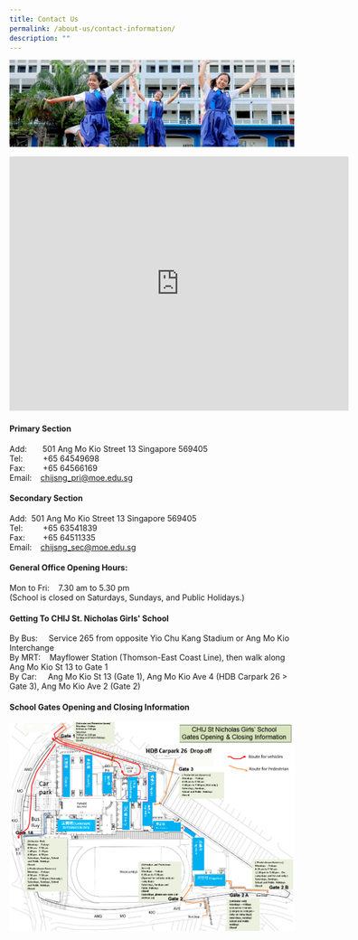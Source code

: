 ```yaml
---
title: Contact Us
permalink: /about-us/contact-information/
description: ""
---
```

![](/images/01%20Banner%20Photos/subpage%2003%20connect%20with%20us.jpg)


<iframe loading="lazy" allowfullscreen="" style="border:0;" height="450" width="600" src="https://www.google.com/maps/embed?pb=!1m18!1m12!1m3!1d3988.6711422958197!2d103.8319655147541!3d1.3740004989979087!2m3!1f0!2f0!3f0!3m2!1i1024!2i768!4f13.1!3m3!1m2!1s0x31da173493e19ee5%3A0xc5c2d67bdf2a73c4!2sCHIJ%20St%20Nicholas%20Girls'%20School!5e0!3m2!1sen!2ssg!4v1671520213267!5m2!1sen!2ssg"></iframe>

#### **Primary Section**
Add:       501 Ang Mo Kio Street 13 Singapore 569405 <br>
Tel:         +65 64549698 <br>
Fax:        +65 64566169 <br>
Email:    [chijsng\_pri@moe.edu.sg](mailto:chijsng_pri@moe.edu.sg)


#### **Secondary Section**

Add:  501 Ang Mo Kio Street 13 Singapore 569405 <br>
Tel:         +65 63541839 <br>
Fax:        +65 64511335 <br>
Email:    [chijsng\_sec@moe.edu.sg](mailto:chijsng_sec@moe.edu.sg)

#### **General Office Opening Hours:**

Mon to Fri:    7.30 am to 5.30 pm   <br>
(School is closed on Saturdays, Sundays, and Public Holidays.)

#### **Getting To CHIJ St. Nicholas Girls' School**

By Bus:     Service 265 from opposite Yio Chu Kang Stadium or Ang Mo Kio Interchange  <br>
By MRT:    Mayflower Station (Thomson-East Coast Line), then walk along Ang Mo Kio St 13 to Gate 1 <br>
By Car:     Ang Mo Kio St 13 (Gate 1), Ang Mo Kio Ave 4 (HDB Carpark 26 > Gate 3), Ang Mo Kio Ave 2 (Gate 2)

#### **School Gates Opening and Closing Information**

![](/images/02%20About%20Us/Gates%20Opening%20&%20Closing%20Info.png)